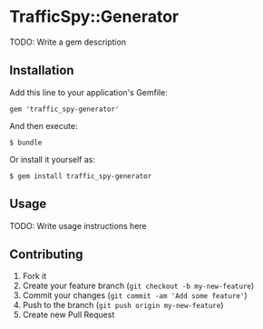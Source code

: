 # TrafficSpy::Generator

TODO: Write a gem description

## Installation

Add this line to your application's Gemfile:

    gem 'traffic_spy-generator'

And then execute:

    $ bundle

Or install it yourself as:

    $ gem install traffic_spy-generator

## Usage

TODO: Write usage instructions here

## Contributing

1. Fork it
2. Create your feature branch (`git checkout -b my-new-feature`)
3. Commit your changes (`git commit -am 'Add some feature'`)
4. Push to the branch (`git push origin my-new-feature`)
5. Create new Pull Request
